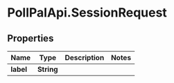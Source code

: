 # PollPalApi.SessionRequest

## Properties
Name | Type | Description | Notes
------------ | ------------- | ------------- | -------------
**label** | **String** |  | 
